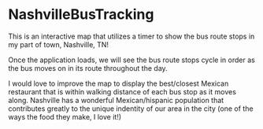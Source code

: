 # NashvilleBusTracking
This is an interactive map that utilizes a timer to show the bus route stops in my part of town, Nashville, TN!

Once the application loads, we will see the bus route stops cycle in order as the bus moves on in its route throughout the day.

I would love to improve the map to display the best/closest Mexican restaurant that is within walking distance of each bus stop as it moves along. Nashville has a wonderful Mexican/hispanic population that contributes greatly to the unique indentity of our area in the city (one of the ways the food they make, I love it!)
